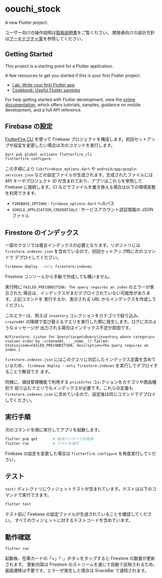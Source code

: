 # oouchi_stock

A new Flutter project.

ユーザー向けの操作説明は[取扱説明書](docs/user_manual_ja.md)をご覧ください。
開発者向けの設計方針は[アーキテクチャ案](docs/architecture_proposals_ja.md)を参照してください。

## Getting Started

This project is a starting point for a Flutter application.

A few resources to get you started if this is your first Flutter project:

- [Lab: Write your first Flutter app](https://docs.flutter.dev/get-started/codelab)
- [Cookbook: Useful Flutter samples](https://docs.flutter.dev/cookbook)

For help getting started with Flutter development, view the
[online documentation](https://docs.flutter.dev/), which offers tutorials,
samples, guidance on mobile development, and a full API reference.

## Firebase の設定

[FlutterFire CLI](https://firebase.flutter.dev/docs/cli) を使って Firebase プロジェクトを構成します。初回セットアップや設定を変更したい場合は次のコマンドを実行します。

```bash
dart pub global activate flutterfire_cli
flutterfire configure
```

この手順により `lib/firebase_options.dart` や `android/app/google-services.json` などの設定ファイルが生成されます。生成されたファイルには API キーやプロジェクト ID が含まれており、アプリはこれらを参照して Firebase に接続します。CI などでファイルを置き換える場合は以下の環境変数を利用できます。

- `FIREBASE_OPTIONS` : `firebase_options.dart` へのパス
- `GOOGLE_APPLICATION_CREDENTIALS` : サービスアカウント認証情報の JSON ファイル

## Firestore のインデックス

一部のクエリでは複合インデックスが必要となります。リポジトリには
`firestore.indexes.json` を含めているので、初回セットアップ時に次のコマンドで
デプロイしてください。

```bash
firebase deploy --only firestore:indexes
```

Firestore コンソールから手動で作成しても構いません。

実行時に `FAILED_PRECONDITION: The query requires an index` のエラーが表示された
場合は、インデックスがまだデプロイされていない可能性があります。上記コマンドを
実行するか、表示される URL からインデックスを作成してください。

このエラーは、例えば `inventory` コレクションをカテゴリで絞り込み、`createdAt`
の降順で並び替えるクエリを実行した際に発生します。ログに次のようなメッセージが
出力される場合はインデックス不足が原因です。

```
W/Firestore: Listen for Query(target=Query(inventory where category==<value> order by -createdAt, -__name__)) failed: Status{code=FAILED_PRECONDITION, description=The query requires an index.}
```
`firestore.indexes.json` にはこのクエリに対応したインデックス定義を含めているため、
`firebase deploy --only firestore:indexes` を実行してデプロイすることで解消でき
ます。

同様に、値段管理機能で利用する `priceInfos` コレクションをカテゴリや商品種別で
絞り込むクエリでもインデックスが必要です。これらの定義も `firestore.indexes.json`
に含めているので、設定後は同じコマンドでデプロイしてください。

## 実行手順

次のコマンドを順に実行してアプリを起動します。

```bash
flutter pub get       # 依存パッケージを取得
flutter run           # アプリを実行
```

Firebase の設定を変更した場合は `flutterfire configure` を再度実行してください。

## テスト

`test/` ディレクトリにウィジェットテストが含まれています。テストは以下のコマンドで実行できます。

```bash
flutter test
```

テスト前に Firebase の設定ファイルが生成されていることを確認してください。
すべてのウィジェットに対するテストコードを含めています。
## 動作確認

```
flutter run
```

起動後、在庫カードの「+」「-」ボタンをタップすると Firestore の数量が更新されます。
更新内容は Firestore のストリームを通じて自動で反映されるため、画面遷移は不要です。エラーが発生した場合は SnackBar で通知されます。
